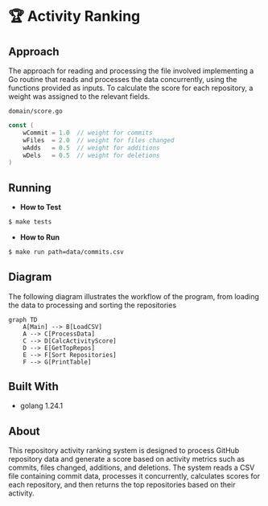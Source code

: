 # 🏆 Activity Ranking

## Approach
The approach for reading and processing the file involved implementing a Go routine that reads and processes the data concurrently, using the functions provided as inputs.
To calculate the score for each repository, a weight was assigned to the relevant fields.

```domain/score.go```
```go
const (
    wCommit = 1.0  // weight for commits
    wFiles  = 2.0  // weight for files changed
    wAdds   = 0.5  // weight for additions
    wDels   = 0.5  // weight for deletions
)
```

## Running

* **How to Test**
```bash
$ make tests
```

* **How to Run**
```bash
$ make run path=data/commits.csv
```



## Diagram
The following diagram illustrates the workflow of the program, from loading the data to processing and sorting the repositories

```mermaid
graph TD
    A[Main] --> B[LoadCSV]
    A --> C[ProcessData]
    C --> D[CalcActivityScore]
    D --> E[GetTopRepos]
    E --> F[Sort Repositories]
    F --> G[PrintTable]

```

## Built With

+ golang 1.24.1

## About

This repository activity ranking system is designed to process GitHub repository data and generate a score based on activity metrics such as commits, files changed, additions, and deletions. The system reads a CSV file containing commit data, processes it concurrently, calculates scores for each repository, and then returns the top repositories based on their activity.

